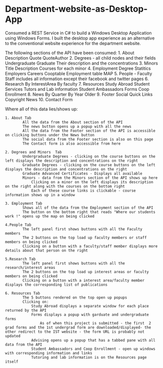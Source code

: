 # Department-website-as-Desktop-App
Consumed a REST Service in C# to build a Windows Desktop Application using Windows Forms. 
I built the desktop app experience as an alternative to the conventional website experience for the department website.

The following sections of the API have been consumed:
	1. About
			Description
			Quote
			QuoteAuthor
	2. Degrees - all child nodes and their fields
			Undergraduate 
			Graduate
				Their description and the concentrations
	3. Minors 
			Title
			Description
			Courses for each minor
	4. Employment 
			Degree Statitics
			Employers
			Careers
			Cooptable
			Employment table
			MAP
	5. People - 
			Faculty
			Staff
				includes all information except their facebook and twitter pages
	6. Research
			By InterestArea
			By faculty
	7. Resources
			Study Abroad
			Student Services
			Tutors and Lab information
			Student Ambassadors
			Forms
			Coop Enrollment
	8. News
			By Quarter
			By Year
			Older
	9. Footer
			Social
			Quick Links
			Copyright
			News
	10. Contact Form
	

Where all of this data lies/shows up:

	1. About Tab
			All the data from the About section of the API 
			The news button opens up a popup with all the news
			All the data from the Footer section of the API is accessible on clicking buttons under the News button
			The social data from the Footer section is also on this page
			The Contact form is also accessible from here
			
	2. Degrees and Minors  Tab
			Undergraduate Degrees - clicking on the course buttons on the left displays the description and concentrations on the right
			Graduate Degrees - clicking on the course buttons on the left displays the description and concentrations on the right
			Graduate Advanced Certificates - Displays all available
			Minors - data from the Minors section of the API shows up here
				Clicking on a minor on the left displays its description on the right along with the courses on the bottom right
				Each of these course links is clickable - course information shows up in a window
	
	3. Employment Tab
			Shows all of the data from the Employment section of the API
			The button on the bottom right that reads "Where our students work !" opens up the map on being clicked
	
	4.People Tab
			The left panel first shows buttons with all the Faculty members 
			The 2 buttons on the top load up faculty members or staff members on being clicked
			Clicking on a button with a faculty/staff member displays more details about that person on the right
	
	5.Research Tab
			The left panel first shows buttons with all the research/interest areas
			The 2 buttons on the top load up interest areas or faculty members on being clicked
			Clicking on a button with a interest area/faculty member displays the corresponding list of publications
			
	6. Resources Tab
			The 5 buttons rendered on the top open up popups 
			Clicking on:
				Study Abroad displays a separate window for each place returned by the API
				Forms displays a popup with garduate and undergraduate forms
					As of when this project is submitted - the first  2 grad forms and the 1st undergrad form are downloaded/displayed- the other redirect to the IST website - the form URL is probably not updated
				Advising opens up a popup that has a tabbed pane with all data from the API
				Student Ambassadors and Coop Enrollment - open up windows with corresponding information and links
				Tutoring and lab information is on the Resources page itself
	
				
			
		
		
		
